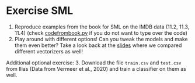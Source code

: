 # Exercise SML


1. Reproduce examples from the book for SML on the IMDB data (11.2, 11.3, 11.4) (check [codefrombook.py](codefrombook.py) if you do not want to type over the code)
2. Play around with different options! Can you tweak the models and make them even better? Take a look back at the [slides](../../day1/day1-afternoon.pdf) where we compared different vectorizers as well!


Additional optional exercise:
3. Download the file `train.csv` and `test.csv` from Ilias (Data from Vermeer et al., 2020) and train a classifier on them as well.
